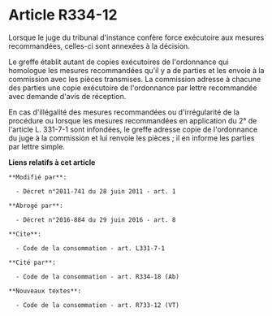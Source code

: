 # Article R334-12

Lorsque le    juge du tribunal d'instance confère force exécutoire aux mesures recommandées, celles-ci sont annexées à la
décision. 

Le greffe établit autant de copies exécutoires de l'ordonnance qui homologue les mesures recommandées qu'il y a de parties et
les envoie à la commission avec les pièces transmises. La commission adresse à chacune des parties une copie exécutoire de
l'ordonnance par lettre recommandée avec demande d'avis de réception. 

En cas d'illégalité des mesures recommandées ou d'irrégularité de la procédure ou lorsque les mesures recommandées en
application du 2° de l'article L. 331-7-1 sont infondées, le greffe adresse copie de l'ordonnance du juge à la commission et
lui renvoie les pièces ; il en informe les parties par lettre simple.

**Liens relatifs à cet article**

	**Modifié par**:

	  - Décret n°2011-741 du 28 juin 2011 - art. 1

	**Abrogé par**:

	  - Décret n°2016-884 du 29 juin 2016 - art. 8

	**Cite**:

	  - Code de la consommation - art. L331-7-1

	**Cité par**:

	  - Code de la consommation - art. R334-18 (Ab)

	**Nouveaux textes**:

	  - Code de la consommation - art. R733-12 (VT)
